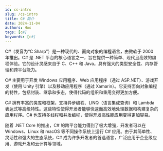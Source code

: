 ```yaml
---
id: cs-intro
slug: /cs-intro
title: C# 简介
date: 2024-11-04
authors: Hoo
tags: [c#]
keywords: [c#]
---
```


C#（发音为“C Sharp”）是一种现代的、面向对象的编程语言，由微软于 2000 年推出。C# 是 .NET 平台的核心语言之一，旨在提供一种简单、现代且高效的编程体验。它的设计灵感来自于 C、C++ 和 Java，具有强大的类型安全性、内存管理和跨平台能力。

C# 主要用于开发 Windows 应用程序、Web 应用程序（通过 ASP.NET）、游戏开发（使用 Unity 引擎）以及移动应用程序（通过 Xamarin）。它支持面向对象编程的特性，包括封装、继承和多态，使得代码的组织和重用变得更加方便。

C# 拥有丰富的类库和框架，支持异步编程、LINQ（语言集成查询）和 Lambda 表达式等高级特性。这些特性使得开发者能够快速而高效地处理数据和构建复杂的应用程序。C# 也支持多线程和并发编程，使得开发高性能应用变得更加容易。

随着 .NET Core 的推出，C# 的跨平台能力得到了极大增强，开发者可以在 Windows、Linux 和 macOS 等不同操作系统上运行 C# 应用。由于其简单性、灵活性和强大的生态系统，C# 成为许多开发者的首选语言，广泛应用于企业级应用、游戏开发和云计算等领域。